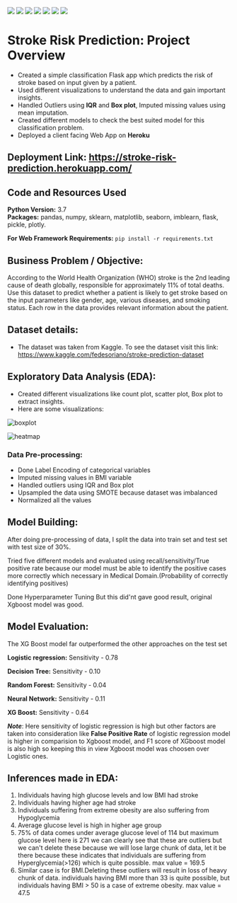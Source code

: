 ![](https://img.shields.io/github/followers/alokthakur93?label=Follow%40alokthakur93&style=social)
![](https://img.shields.io/github/forks/alokthakur93/Stroke-risk-prediction?label=Fork&style=social)
![](https://img.shields.io/github/stars/alokthakur93/Stroke-risk-prediction?style=social)
![](https://img.shields.io/github/watchers/alokthakur93/Stroke-risk-prediction?style=social)
![](https://img.shields.io/github/issues/alokthakur93/Stroke-risk-prediction)
![](https://img.shields.io/github/repo-size/alokthakur93/Stroke-risk-prediction)
![](https://img.shields.io/github/languages/code-size/alokthakur93/Stroke-risk-prediction)

# Stroke Risk Prediction: Project Overview
* Created a simple classification Flask app which predicts the risk of stroke based on input given by a patient.
* Used different visualizations to understand the data and gain important insights.
* Handled Outliers using **IQR** and **Box plot**, Imputed missing values using mean imputation.
* Created different models to check the best suited model for this classification problem.
* Deployed a client facing Web App on **Heroku**

## Deployment Link: https://stroke-risk-prediction.herokuapp.com/

## Code and Resources Used 
**Python Version:** 3.7  
**Packages:** pandas, numpy, sklearn, matplotlib, seaborn, imblearn, flask, pickle, plotly.

**For Web Framework Requirements:**  ```pip install -r requirements.txt```  

## Business Problem / Objective:

According to the World Health Organization (WHO) stroke is the 2nd leading cause of death globally, responsible for approximately 11% of total deaths.
Use this dataset to predict whether a patient is likely to get stroke based on the input parameters like gender, age, various diseases, and smoking status. Each row in the data provides relevant information about the patient.

## Dataset details:
* The dataset was taken from Kaggle. To see the dataset visit this link: https://www.kaggle.com/fedesoriano/stroke-prediction-dataset

## Exploratory Data Analysis (EDA):
* Created different visualizations like count plot, scatter plot, Box plot to extract insights.
* Here are some visualizations:

![boxplot](https://github.com/alokthakur93/Stroke-risk-prediction/avg_boxplot.PNG)

![heatmap](https://github.com/alokthakur93/Stroke-risk-prediction/blob/main/heatmap.PNG)

### Data Pre-processing:
* Done Label Encoding of categorical variables
* Imputed missing values in BMI variable
* Handled outliers using IQR and Box plot
* Upsampled the data using SMOTE because dataset was imbalanced
* Normalized all the values

## Model Building:

After doing pre-processing of data, I split the data into train set and test set with test size of 30%.

Tried five different models and evaluated using recall/sensitivity/True positive rate because our model must be able to identify the positive cases more correctly which necessary in Medical Domain.(Probability of correctly identifying positives)

Done Hyperparameter Tuning But this did'nt gave good result, original Xgboost model was good.

## Model Evaluation:
The XG Boost model far outperformed the other approaches on the test set

**Logistic regression:** Sensitivity - 0.78

**Decision Tree:** Sensitivity - 0.10

**Random Forest:** Sensitivity - 0.04

**Neural Network:** Sensitivity - 0.11

**XG Boost:** Sensitivity - 0.64

**_Note_**: Here sensitivity of logistic regression is high but other factors are taken into consideration like **False Positive Rate** of logistic regression model is higher in comparision to Xgboost model, and F1 score of XGboost model is also high so keeping this in view Xgboost model was choosen over Logistic ones.

## Inferences made in EDA:
1. Individuals having high glucose levels and low BMI had stroke
2. Individuals having higher age had stroke
3. Individuals suffering from extreme obesity are also suffering from Hypoglycemia
4. Average glucose level is high in higher age group
5. 75% of data comes under average glucose level of 114 but maximum glucose level here is 271 we can clearly see that these are outliers but we can't delete these because we will lose large chunk of data, let it be there because these indicates that individuals are suffering from Hyperglycemia(>126) which is quite possible. max value = 169.5
6. Similar case is for BMI.Deleting these outliers will result in loss of heavy chunk of data. individuals having BMI more than 33 is quite possible, but individuals having BMI > 50 is a case of extreme obesity. max value = 47.5







